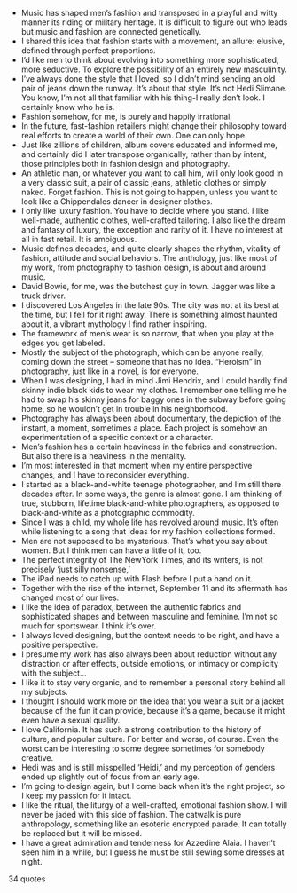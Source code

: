  - Music has shaped men’s fashion and transposed in a playful and witty manner its riding or military heritage. It is difficult to figure out who leads but music and fashion are connected genetically.
 - I shared this idea that fashion starts with a movement, an allure: elusive, defined through perfect proportions.
 - I’d like men to think about evolving into something more sophisticated, more seductive. To explore the possibility of an entirely new masculinity.
 - I’ve always done the style that I loved, so I didn’t mind sending an old pair of jeans down the runway. It’s about that style. It’s not Hedi Slimane. You know, I’m not all that familiar with his thing-I really don’t look. I certainly know who he is.
 - Fashion somehow, for me, is purely and happily irrational.
 - In the future, fast-fashion retailers might change their philosophy toward real efforts to create a world of their own. One can only hope.
 - Just like zillions of children, album covers educated and informed me, and certainly did I later transpose organically, rather than by intent, those principles both in fashion design and photography.
 - An athletic man, or whatever you want to call him, will only look good in a very classic suit, a pair of classic jeans, athletic clothes or simply naked. Forget fashion. This is not going to happen, unless you want to look like a Chippendales dancer in designer clothes.
 - I only like luxury fashion. You have to decide where you stand. I like well-made, authentic clothes, well-crafted tailoring. I also like the dream and fantasy of luxury, the exception and rarity of it. I have no interest at all in fast retail. It is ambiguous.
 - Music defines decades, and quite clearly shapes the rhythm, vitality of fashion, attitude and social behaviors. The anthology, just like most of my work, from photography to fashion design, is about and around music.
 - David Bowie, for me, was the butchest guy in town. Jagger was like a truck driver.
 - I discovered Los Angeles in the late 90s. The city was not at its best at the time, but I fell for it right away. There is something almost haunted about it, a vibrant mythology I find rather inspiring.
 - The framework of men’s wear is so narrow, that when you play at the edges you get labeled.
 - Mostly the subject of the photograph, which can be anyone really, coming down the street – someone that has no idea. “Heroism” in photography, just like in a novel, is for everyone.
 - When I was designing, I had in mind Jimi Hendrix, and I could hardly find skinny indie black kids to wear my clothes. I remember one telling me he had to swap his skinny jeans for baggy ones in the subway before going home, so he wouldn’t get in trouble in his neighborhood.
 - Photography has always been about documentary, the depiction of the instant, a moment, sometimes a place. Each project is somehow an experimentation of a specific context or a character.
 - Men’s fashion has a certain heaviness in the fabrics and construction. But also there is a heaviness in the mentality.
 - I’m most interested in that moment when my entire perspective changes, and I have to reconsider everything.
 - I started as a black-and-white teenage photographer, and I’m still there decades after. In some ways, the genre is almost gone. I am thinking of true, stubborn, lifetime black-and-white photographers, as opposed to black-and-white as a photographic commodity.
 - Since I was a child, my whole life has revolved around music. It’s often while listening to a song that ideas for my fashion collections formed.
 - Men are not supposed to be mysterious. That’s what you say about women. But I think men can have a little of it, too.
 - The perfect integrity of The NewYork Times, and its writers, is not precisely ‘just silly nonsense,’
 - The iPad needs to catch up with Flash before I put a hand on it.
 - Together with the rise of the internet, September 11 and its aftermath has changed most of our lives.
 - I like the idea of paradox, between the authentic fabrics and sophisticated shapes and between masculine and feminine. I’m not so much for sportswear. I think it’s over.
 - I always loved designing, but the context needs to be right, and have a positive perspective.
 - I presume my work has also always been about reduction without any distraction or after effects, outside emotions, or intimacy or complicity with the subject...
 - I like it to stay very organic, and to remember a personal story behind all my subjects.
 - I thought I should work more on the idea that you wear a suit or a jacket because of the fun it can provide, because it’s a game, because it might even have a sexual quality.
 - I love California. It has such a strong contribution to the history of culture, and popular culture. For better and worse, of course. Even the worst can be interesting to some degree sometimes for somebody creative.
 - Hedi was and is still misspelled ‘Heidi,’ and my perception of genders ended up slightly out of focus from an early age.
 - I’m going to design again, but I come back when it’s the right project, so I keep my passion for it intact.
 - I like the ritual, the liturgy of a well-crafted, emotional fashion show. I will never be jaded with this side of fashion. The catwalk is pure anthropology, something like an esoteric encrypted parade. It can totally be replaced but it will be missed.
 - I have a great admiration and tenderness for Azzedine Alaia. I haven’t seen him in a while, but I guess he must be still sewing some dresses at night.

34 quotes